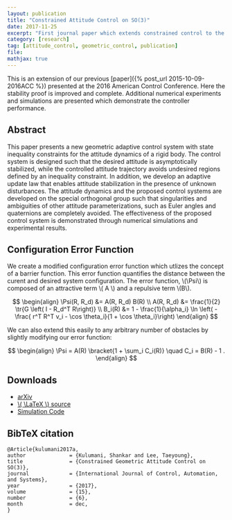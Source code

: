 ```yaml
---
layout: publication
title: "Constrained Attitude Control on SO(3)"
date: 2017-11-25
excerpt: "First journal paper which extends constrained control to the the rotational motion of rigid bodies."
category: [research]
tag: [attitude_control, geometric_control, publication]
file: 
mathjax: true
---
```

$$
\newcommand{\bracket}[1]{\left[ #1 \right]}
\newcommand{\parenth}[1]{\left( #1 \right)}
\newcommand{\tr}[1]{\mathrm{tr}\negthickspace\bracket{#1}}
$$

This is an extension of our previous [paper]({% post_url 2015-10-09-2016ACC %}) presented at the 2016 American Control Conference.
Here the stability proof is improved and complete.
Additional numerical experiments and simulations are presented which demonstrate the controller performance.

## Abstract
This paper presents a new geometric adaptive control system with state inequality constraints for the attitude dynamics of a rigid body. 
The control system is designed such that the desired attitude is asymptotically stabilized, while the controlled attitude trajectory avoids undesired regions defined by an inequality constraint. 
In addition, we develop an adaptive update law that enables attitude stabilization in the presence of unknown disturbances. 
The attitude dynamics and the proposed control systems are developed on the special orthogonal group such that singularities and ambiguities of other attitude parameterizations, such as Euler angles and quaternions are completely avoided. 
The effectiveness of the proposed control system is demonstrated through numerical simulations and experimental results.

## Configuration Error Function

We create a modified configuration error function which utlizes the concept of a barrier function.
This error function quantifies the distance between the curent and desired system configuration.
The error function, \\(\Psi\\) is composed of an attractive term \\( A \\) and a repulsive term \\(B\\).

$$
\begin{align}
\Psi(R, R_d) &= A(R, R_d) B(R) \\
A(R, R_d) &= \frac{1}{2} \tr{G \left( I - R_d^T R\right)} \\ 
B_i(R) &= 1 - \frac{1}{\alpha_i} \ln \left( - \frac{ r^T R^T v_i - \cos \theta_i}{1 + \cos \theta_i}\right) 
\end{align}
$$

We can also extend this easily to any arbitrary number of obstacles by slightly modifying our error function:

$$
\begin{align}
\Psi = A(R) \bracket{1 + \sum_i C_i(R)} \quad C_i = B(R) - 1 .
\end{align}
$$
  

## Downloads

* [arXiv](https://arxiv.org/abs/1602.04286)
* [\\( \LaTeX \\) source](https://github.com/fdcl-gwu/2016_acc_manuscript)
* [Simulation Code](https://github.com/skulumani/2016_IJCAS_code)

## BibTeX citation

    @Article{kulumani2017a,
    author              = {Kulumani, Shankar and Lee, Taeyoung},
    title               = {Constrained Geometric Attitude Control on SO(3)},
    journal             = {International Journal of Control, Automation, and Systems},
    year                = {2017},
    volume              = {15},
    number              = {6},
    month               = dec,
    }





